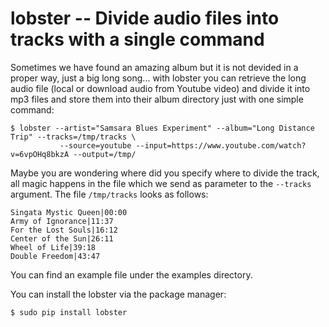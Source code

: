 # lobster -- Divide audio files into tracks with a single command
Sometimes we have found an amazing album but it is not devided in a proper way, just a big long song...
with lobster you can retrieve the long audio file (local or download audio from Youtube video) and divide
it into mp3 files and store them into their album directory just with one simple command:

```
$ lobster --artist="Samsara Blues Experiment" --album="Long Distance Trip" --tracks=/tmp/tracks \ 
           --source=youtube --input=https://www.youtube.com/watch?v=6vpOHq8bkzA --output=/tmp/
```
Maybe you are wondering where did you specify where to divide the track, all magic happens in the file which 
we send as parameter to the ```--tracks``` argument.
The file ```/tmp/tracks``` looks as follows:
```
Singata Mystic Queen|00:00
Army of Ignorance|11:37
For the Lost Souls|16:12
Center of the Sun|26:11
Wheel of Life|39:18
Double Freedom|43:47

```

You can find an example file under the examples directory.

You can install the lobster via the package manager:

```
$ sudo pip install lobster 
```
